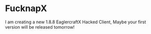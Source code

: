 # FucknapX
I am creating a new 1.8.8 EaglercraftX Hacked Client, Maybe your first version will be released tomorrow!
